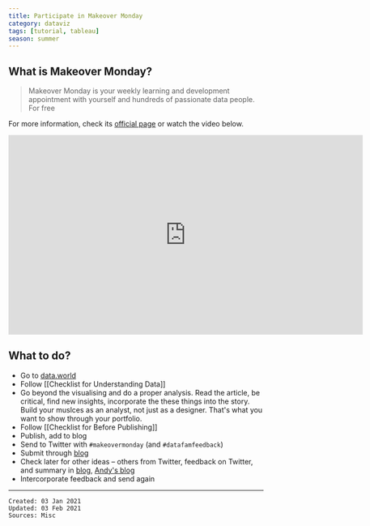```yaml
---
title: Participate in Makeover Monday
category: dataviz
tags: [tutorial, tableau]
season: summer
---
```


## What is Makeover Monday?
> Makeover Monday is your weekly learning and development appointment with yourself and hundreds of passionate data people. For free

For more information, check its [official page](https://www.makeovermonday.co.uk/) or watch the video below.

<iframe src="https://www.youtube.com/embed/1auES9NyNUc" width="700" height="393.75" frameborder="0" allowfullscreen="allowfullscreen"></iframe>

## What to do?
* Go to [data.world](https://data.world/makeovermonday/)
* Follow [[Checklist for Understanding Data]]
* Go beyond the visualising and do a proper analysis. Read the article, be critical, find new insights, incorporate the these things into the story. Build your muslces as an analyst, not just as a designer. That's what you want to show through your portfolio.
* Follow [[Checklist for Before Publishing]]
* Publish, add to blog
* Send to Twitter with `#makeovermonday` (and  `#datafamfeedback`)
* Submit through [blog](https://www.makeovermonday.co.uk/submit/)
* Check later for other ideas – others from Twitter, feedback on Twitter, and summary in [blog](https://www.makeovermonday.co.uk/blog/), [Andy's blog](https://www.vizwiz.com/)
* Intercorporate feedback and send again

---

    Created: 03 Jan 2021
    Updated: 03 Feb 2021
    Sources: Misc
